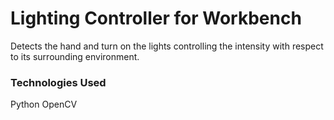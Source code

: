 # Lighting Controller for Workbench

Detects the hand and turn on the lights controlling the intensity with respect to its surrounding environment.

### Technologies Used
Python
OpenCV
